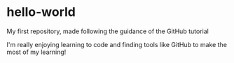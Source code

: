 # hello-world
My first repository, made following the guidance of the GitHub tutorial

I'm really enjoying learning to code and finding tools like GitHub to make the most of my learning!
